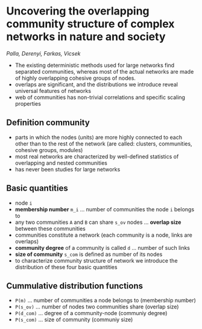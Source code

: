 # Uncovering the overlapping community structure of complex networks in nature and society
*Palla, Derenyi, Farkas, Vicsek*

* The existing deterministic methods used for large networks find separated communities, whereas most of the actual networks are made of highly overlapping cohesive groups of nodes.
* overlaps are significant, and the distributions we introduce reveal universal features of networks
* web of communities has non-trivial correlations and specific scaling properties

## Definition community
* parts in which the nodes (units) are more highly connected to each other than to the rest of the network (are called: clusters, communities, cohesive groups, modules)
* most real networks are characterized by well-defined statistics of overlapping and nested communities
* has never been studies for large networks

## Basic quantities
* node `i`
* **membership number** `m_i` ... number of communities the node `i` belongs to
* any two communities `A` and `B` can share `s_ov` nodes ... **overlap size** between these communities
* communities constitute a network (each community is a node, links are overlaps)
* **community degree** of a community is called `d` ... number of such links
* **size of community** `s_com` is defined as number of its nodes
* to characterize community structure of network we introduce the distribution of these four basic quantities

## Cummulative distribution functions
* `P(m)` ... number of communities a node belongs to (membership number)
* `P(s_ov)` ... number of nodes two communities share (overlap size)
* `P(d_com)` ... degree of a community-node (communiy degree)
* `P(s_com)` ... size of community (communiy size)

## 
